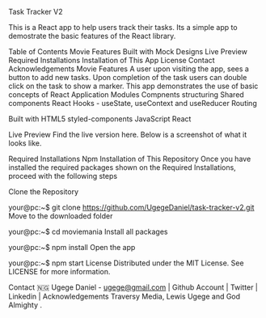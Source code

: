 Task Tracker V2

This is a React app to help users track their tasks. Its a simple app to demostrate the basic features of the React library.

Table of Contents
Movie Features
Built with
Mock Designs
Live Preview
Required Installations
Installation of This App
License
Contact
Acknowledgements
Movie Features
A user upon visiting the app, sees a button to add new tasks.
Upon completion of the task users can double click on the task to show a marker.
This app demonstrates the use of basic concepts of React Application
Modules
Compnents structuring
Shared components
React Hooks - useState, useContext and useReducer
Routing

Built with
HTML5
styled-components
JavaScript
React


Live Preview
Find the live version here. Below is a screenshot of what it looks like.


Required Installations
Npm
Installation of This Repository
Once you have installed the required packages shown on the Required Installations, proceed with the following steps

Clone the Repository

your@pc:~$ git clone https://github.com/UgegeDaniel/task-tracker-v2.git
Move to the downloaded folder

your@pc:~$ cd moviemania
Install all packages

your@pc:~$ npm install
Open the app

your@pc:~$ npm start
License
Distributed under the MIT License. See LICENSE for more information.

Contact
🇳🇬 Ugege Daniel - ugege@gmail.com | Github Account | Twitter | Linkedin |
Acknowledgements
Traversy Media, Lewis Ugege and God Almighty .

